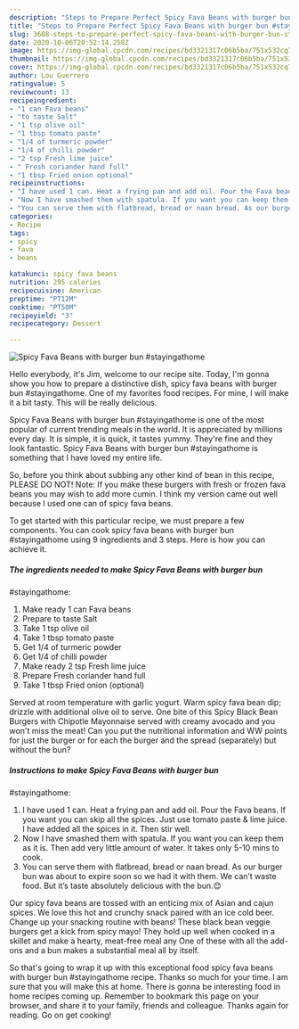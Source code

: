 ```yaml
---
description: "Steps to Prepare Perfect Spicy Fava Beans with burger bun #stayingathome"
title: "Steps to Prepare Perfect Spicy Fava Beans with burger bun #stayingathome"
slug: 3608-steps-to-prepare-perfect-spicy-fava-beans-with-burger-bun-stayingathome
date: 2020-10-06T20:52:14.258Z
image: https://img-global.cpcdn.com/recipes/bd3321317c06b5ba/751x532cq70/spicy-fava-beans-with-burger-bun-stayingathome-recipe-main-photo.jpg
thumbnail: https://img-global.cpcdn.com/recipes/bd3321317c06b5ba/751x532cq70/spicy-fava-beans-with-burger-bun-stayingathome-recipe-main-photo.jpg
cover: https://img-global.cpcdn.com/recipes/bd3321317c06b5ba/751x532cq70/spicy-fava-beans-with-burger-bun-stayingathome-recipe-main-photo.jpg
author: Lou Guerrero
ratingvalue: 5
reviewcount: 13
recipeingredient:
- "1 can Fava beans"
- "to taste Salt"
- "1 tsp olive oil"
- "1 tbsp tomato paste"
- "1/4 of turmeric powder"
- "1/4 of chilli powder"
- "2 tsp Fresh lime juice"
- " Fresh coriander hand full"
- "1 tbsp Fried onion optional"
recipeinstructions:
- "I have used 1 can. Heat a frying pan and add oil. Pour the Fava beans. If you want you can skip all the spices. Just use tomato paste &amp; lime juice. I have added all the spices in it. Then stir well."
- "Now I have smashed them with spatula. If you want you can keep them as it is. Then add very little amount of water. It takes only 5-10 mins to cook."
- "You can serve them with flatbread, bread or naan bread. As our burger bun was about to expire soon so we had it with them. We can’t waste food. But it’s taste absolutely delicious with the bun.😊"
categories:
- Recipe
tags:
- spicy
- fava
- beans

katakunci: spicy fava beans 
nutrition: 295 calories
recipecuisine: American
preptime: "PT12M"
cooktime: "PT50M"
recipeyield: "3"
recipecategory: Dessert

---
```



![Spicy Fava Beans with burger bun
#stayingathome](https://img-global.cpcdn.com/recipes/bd3321317c06b5ba/751x532cq70/spicy-fava-beans-with-burger-bun-stayingathome-recipe-main-photo.jpg)

Hello everybody, it's Jim, welcome to our recipe site. Today, I'm gonna show you how to prepare a distinctive dish, spicy fava beans with burger bun
#stayingathome. One of my favorites food recipes. For mine, I will make it a bit tasty. This will be really delicious.

Spicy Fava Beans with burger bun
#stayingathome is one of the most popular of current trending meals in the world. It is appreciated by millions every day. It is simple, it is quick, it tastes yummy. They're fine and they look fantastic. Spicy Fava Beans with burger bun
#stayingathome is something that I have loved my entire life.

So, before you think about subbing any other kind of bean in this recipe, PLEASE DO NOT! Note: If you make these burgers with fresh or frozen fava beans you may wish to add more cumin. I think my version came out well because I used one can of spicy fava beans.


To get started with this particular recipe, we must prepare a few components. You can cook spicy fava beans with burger bun
#stayingathome using 9 ingredients and 3 steps. Here is how you can achieve it.

<!--inarticleads1-->

##### The ingredients needed to make Spicy Fava Beans with burger bun
#stayingathome:

1. Make ready 1 can Fava beans
1. Prepare to taste Salt
1. Take 1 tsp olive oil
1. Take 1 tbsp tomato paste
1. Get 1/4 of turmeric powder
1. Get 1/4 of chilli powder
1. Make ready 2 tsp Fresh lime juice
1. Prepare  Fresh coriander hand full
1. Take 1 tbsp Fried onion (optional)


Served at room temperature with garlic yogurt. Warm spicy fava bean dip; drizzle with additional olive oil to serve. One bite of this Spicy Black Bean Burgers with Chipotle Mayonnaise served with creamy avocado and you won&#39;t miss the meat! Can you put the nutritional information and WW points for just the burger or for each the burger and the spread (separately) but without the bun? 

<!--inarticleads2-->

##### Instructions to make Spicy Fava Beans with burger bun
#stayingathome:

1. I have used 1 can. Heat a frying pan and add oil. Pour the Fava beans. If you want you can skip all the spices. Just use tomato paste &amp; lime juice. I have added all the spices in it. Then stir well.
1. Now I have smashed them with spatula. If you want you can keep them as it is. Then add very little amount of water. It takes only 5-10 mins to cook.
1. You can serve them with flatbread, bread or naan bread. As our burger bun was about to expire soon so we had it with them. We can’t waste food. But it’s taste absolutely delicious with the bun.😊


Our spicy fava beans are tossed with an enticing mix of Asian and cajun spices. We love this hot and crunchy snack paired with an ice cold beer. Change up your snacking routine with beans! These black bean veggie burgers get a kick from spicy mayo! They hold up well when cooked in a skillet and make a hearty, meat-free meal any One of these with all the add-ons and a bun makes a substantial meal all by itself. 

So that's going to wrap it up with this exceptional food spicy fava beans with burger bun
#stayingathome recipe. Thanks so much for your time. I am sure that you will make this at home. There is gonna be interesting food in home recipes coming up. Remember to bookmark this page on your browser, and share it to your family, friends and colleague. Thanks again for reading. Go on get cooking!
